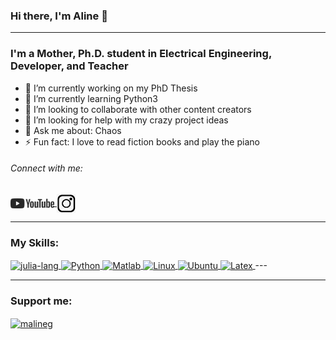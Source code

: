 ### Hi there, I'm Aline 👋
---
### I'm a Mother, Ph.D. student in Electrical Engineering, Developer, and Teacher

- 🔭 I’m currently working on my PhD Thesis
- 🌱 I’m currently learning Python3
- 👯 I’m looking to collaborate with other content creators
- 🤔 I’m looking for help with my crazy project ideas
- 💬 Ask me about: Chaos
- ⚡ Fun fact: I love to read fiction books and play the piano
###### Connect with me: 

<a href="https://www.youtube.com/channel/UC9n7Zn4cY_lpkGJHUrCcQWQ">
  <img align = "center" alt= "Youtube" heigth = "50" width="70" src="https://github.com/m-a-g-a/m-a-g-a/blob/main/images/yt_logo_mono_light.png"  style="max-width100%;"/>
  </a>
  <a href="https://www.instagram.com/vida.de.laboratorio/">
  <img align = "center" alt= "Instagram" heigth = "30" width="30" src="https://github.com/m-a-g-a/m-a-g-a/blob/main/images/new-black-instagram-logo-2020-11609370162ayxbdxlffo.png"  style="max-width100%;"/>
  </a>
  
---
### My Skills:

  <a href="https://julialang.org/">
  <img align = "center" alt= "julia-lang" heigth = "50" width="70" src="https://cdn.jsdelivr.net/gh/devicons/devicon/icons/julia/julia-original-wordmark.svg"  style="max-width100%;"/>
  </a>
  
  <a href="https://www.python.org/">
   <img align = "center" alt= "Python" heigth = "50" width="70" src="https://cdn.jsdelivr.net/gh/devicons/devicon/icons/python/python-original-wordmark.svg" style="max-width100%;"/>
  </a>
  
  <a href="https://www.mathworks.com/products/matlab.html">
   <img align = "center" alt= "Matlab" heigth = "50" width="70" src="https://cdn.jsdelivr.net/gh/devicons/devicon/icons/matlab/matlab-original.svg"  style="max-width100%;"/>
  </a>
  
  
  <a href = "https://www.linux.org">
   <img align = "center" alt= "Linux" heigth = "50" width="70" src="https://cdn.jsdelivr.net/gh/devicons/devicon/icons/linux/linux-original.svg"  style="max-width100%;"/>
  </a>
  <a href = "https://www.ubuntu.org">
   <img align = "center" alt= "Ubuntu" heigth = "50" width="70" src="https://cdn.jsdelivr.net/gh/devicons/devicon/icons/ubuntu/ubuntu-plain.svg" style="max-width100%;" />
  </a>
 
  <a href = "https://www.latex-project.org/get/">
   <img align = "center" alt= "Latex" heigth = "50" width="70" src="https://i.stack.imgur.com/zHFFO.png" style="max-width100%;" />
  </a>
---

---
### Support me:

<a href="https://www.buymeacoffee.com/malineg"> <img align="center" src="https://cdn.buymeacoffee.com/buttons/v2/default-orange.png" height="50" width="210" alt="malineg" /></a>
</p>
